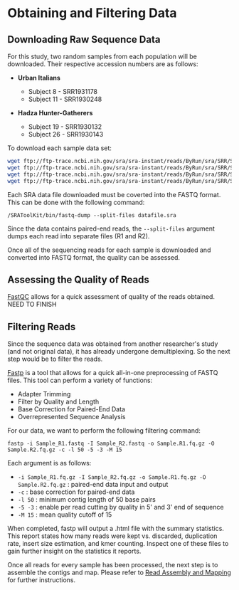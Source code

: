 # Obtaining and Filtering Data

## Downloading Raw Sequence Data

For this study, two random samples from each population will be downloaded. Their respective accession numbers are as follows:

* **Urban Italians**
	* Subject 8 - SRR1931178
	* Subject 11 - SRR1930248

* **Hadza Hunter-Gatherers**
	* Subject 19 - SRR1930132
	* Subject 26 - SRR1930143

To download each sample data set:

```bash
wget ftp://ftp-trace.ncbi.nih.gov/sra/sra-instant/reads/ByRun/sra/SRR/SRR193/SRR1931178/SRR1931178.sra
wget ftp://ftp-trace.ncbi.nih.gov/sra/sra-instant/reads/ByRun/sra/SRR/SRR193/SRR1930248/SRR1930248.sra
wget ftp://ftp-trace.ncbi.nih.gov/sra/sra-instant/reads/ByRun/sra/SRR/SRR193/SRR1930132/SRR1930132.sra
wget ftp://ftp-trace.ncbi.nih.gov/sra/sra-instant/reads/ByRun/sra/SRR/SRR193/SRR1930143/SRR1930143.sra
```

Each SRA data file downloaded must be coverted into the FASTQ format.  This can be done with the following command:

```/SRAToolKit/bin/fastq-dump --split-files datafile.sra``` 

Since the data contains paired-end reads, the `--split-files` argument dumps each read into separate files (R1 and R2).

Once all of the sequencing reads for each sample is downloaded and converted into FASTQ format, the quality can be assessed.

## Assessing the Quality of Reads

[FastQC](https://www.bioinformatics.babraham.ac.uk/projects/fastqc/) allows for a quick assessment of quality of the reads obtained.
NEED TO FINISH

## Filtering Reads

Since the sequence data was obtained from another researcher's study (and not original data), it has already undergone demultiplexing.  So the next step would be to filter the reads.

[Fastp](https://github.com/OpenGene/fastp) is a tool that allows for a quick all-in-one preprocessing of FASTQ files. This tool can perform a variety of functions:
* Adapter Trimming
* Filter by Quality and Length
* Base Correction for Paired-End Data
* Overrepresented Sequence Analysis

For our data, we want to perform the following filtering command:

```fastp -i Sample_R1.fastq -I Sample_R2.fastq -o Sample.R1.fq.gz -O Sample.R2.fq.gz -c -l 50 -5 -3 -M 15```

Each argument is as follows:
* `-i Sample_R1.fq.gz -I Sample_R2.fq.gz -o Sample.R1.fq.gz -O Sample.R2.fq.gz` : paired-end data input and output
* `-c` : base correction for paired-end data
* `-l 50` : minimum contig length of 50 base pairs
* `-5 -3` : enable per read cutting by quality in 5' and 3' end of sequence
* `-M 15` : mean quality cutoff of 15

When completed, fastp will output a .html file with the summary statistics. This report states how many reads were kept vs. discarded, duplication rate, insert size estimation, and kmer counting. Inspect one of these files to gain further insight on the statistics it reports.

Once all reads for every sample has been processed, the next step is to assemble the contigs and map.  Please refer to [Read Assembly and Mapping](https://christineyanta.github.io/Metagenomics_Tutorial/Part2) for further instructions.
